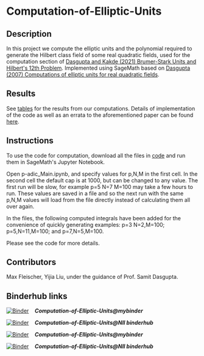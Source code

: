 # Computation-of-Elliptic-Units

## Description
In this project we compute the elliptic units and the polynomial required to generate the Hilbert class field of some real quadratic fields, used for the computation section of [Dasgupta and Kakde (2021) Brumer-Stark Units and Hilbert's 12th Problem](https://arxiv.org/abs/2103.02516). Implemented using SageMath based on [Dasgupta (2007) Computations of elliptic units for real quadratic fields](https://services.math.duke.edu/~dasgupta/papers/comp.pdf).

## Results 
See [tables](./Examples_of_Tables.pdf) for the results from our computations. Details of implementation of the code as well as an errata to the aforementioned paper can be found [here](./Notes_on_the_Implementation.pdf).

## Instructions 
To use the code for computation, download all the files in [code](./code) and run them in SageMath's Jupyter Notebook. 

Open p-adic_Main.ipynb, and specify values for p,N,M in the first cell. In the second cell the default cap is at 1000, but can be changed to any value. The first run will be slow, for example p=5 N=7 M=100 may take a few hours to run. These values are saved in a file and so the next run with the same p,N,M values will load from the file directly instead of calculating them all over again.

In the files, the following computed integrals have been added for the convenience of quickly generating examples: p=3 N=2,M=100; p=5,N=11,M=100; and p=7,N=5,M=100.

Please see the code for more details.

## Contributors 
Max Fleischer, Yijia Liu, under the guidance of Prof. Samit Dasgupta.

## Binderhub links
[![Binder](https://mybinder.org/badge_logo.svg)](https://mybinder.org/v2/gh/jxta/Computation-of-Elliptic-Units/master?filepath=code%2Fp-adic_Main.ipynb) &nbsp;&nbsp;  ***Computation-of-Elliptic-Units@mybinder*** 

[![Binder](https://mybinder.org/badge_logo.svg)](https://binder.cs.rcos.nii.ac.jp/v2/gh/jxta/Computation-of-Elliptic-Units/HEAD?labpath=code%2Fp-adic_Main.ipynb) &nbsp;&nbsp;  ***Computation-of-Elliptic-Units@NII binderhub***

[![Binder](https://mybinder.org/badge_logo.svg)](https://mybinder.org/v2/gh/jxta/Computation-of-Elliptic-Units/HEAD?urlpath=%2Ftree%2Fcode%2Fp-adic_Main.ipynb) &nbsp;&nbsp;  ***Computation-of-Elliptic-Units@mybinder*** 

[![Binder](https://mybinder.org/badge_logo.svg)](https://binder.cs.rcos.nii.ac.jp/v2/gh/jxta/Computation-of-Elliptic-Units/HEAD?urlpath=%2Ftree%2Fcode%2Fp-adic_Main.ipynb) &nbsp;&nbsp;  ***Computation-of-Elliptic-Units@NII binderhub***
